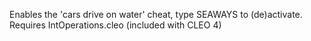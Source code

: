 Enables the 'cars drive on water' cheat, type SEAWAYS to (de)activate.  
Requires IntOperations.cleo (included with CLEO 4)  

